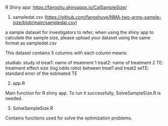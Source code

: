 R Shiny app: https://fangshu.shinyapps.io/CalSampleSize/

1. sampledat.csv (https://github.com/fangshuye/NMA-two-arms-sample-size/blob/main/sampledat.csv)

a sample dataset for investigators to refer; when using the shiny app to calculate the sample size, please upload your dataset using the same format as sampledat.csv

This dataset contains 5 columns with each column means:

studlab: study id
treat1: name of treatment 1
treat2: name of treatment 2
TE: treatment effect size (log odds ratio) between treat1 and treat2
seTE: standard error of the estimated TE


2. app.R

Main function for R shiny app. To run it successfully, SolveSampleSize.R is needed.

3. SolveSampleSize.R

Contains functions used for solve the optimization problems.
